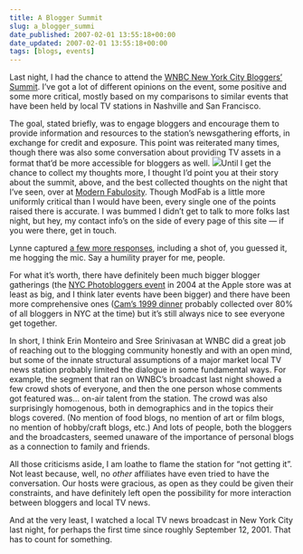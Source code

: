 ```yaml
---
title: A Blogger Summit
slug: a_blogger_summi
date_published: 2007-02-01 13:55:18+00:00
date_updated: 2007-02-01 13:55:18+00:00
tags: [blogs, events]
---
```

Last night, I had the chance to attend the [WNBC New York City Bloggers’ Summit](http://www.wnbc.com/news/10814198/detail.html). I’ve got a lot of different opinions on the event, some positive and some more critical, mostly based on my comparisons to similar events that have been held by local TV stations in Nashville and San Francisco.

The goal, stated briefly, was to engage bloggers and encourage them to provide information and resources to the station’s newsgathering efforts, in exchange for credit and exposure. This point was reiterated many times, though there was also some conversation about providing TV assets in a format that’d be more accessible for bloggers as well.
![](http://www.wnbc.com/2007/0122/10814200_240X180.jpg)Until I get the chance to collect my thoughts more, I thought I’d point you at their story about the summit, above, and the best collected thoughts on the night that I’ve seen, over at [Modern Fabulosity](http://modernfabulousity.blogspot.com/2007/02/10-things-i-learned-at-new-york.html). Though ModFab is a little more uniformly critical than I would have been, every single one of the points raised there is accurate. I was bummed I didn’t get to talk to more folks last night, but hey, my contact info’s on the side of every page of this site — if you were there, get in touch.

Lynne captured [a few more responses](http://www.lynnedjohnson.com/diary/new_york_city_blogger_summit/), including a shot of, you guessed it, me hogging the mic. Say a humility prayer for me, people.

For what it’s worth, there have definitely been much bigger blogger gatherings (the [NYC Photobloggers event](http://nyc.photobloggers.org/nyc/) in 2004 at the Apple store was at least as big, and I think later events have been bigger) and there have been more comprehensive ones ([Cam’s 1999 dinner](http://camworld.com/party/#NYC) probably collected over 80% of all bloggers in NYC at the time) but it’s still always nice to see everyone get together.

In short, I think Erin Monteiro and Sree Srinivasan at WNBC did a great job of reaching out to the blogging community honestly and with an open mind, but some of the innate structural assumptions of a major market local TV news station probably limited the dialogue in some fundamental ways. For example, the segment that ran on WNBC’s broadcast last night showed a few crowd shots of everyone, and then the one person whose comments got featured was… on-air talent from the station. The crowd was also surprisingly homogenous, both in demographics and in the topics their blogs covered. (No mention of food blogs, no mention of art or film blogs, no mention of hobby/craft blogs, etc.) And lots of people, both the bloggers and the broadcasters, seemed unaware of the importance of personal blogs as a connection to family and friends.

All those criticisms aside, I am loathe to flame the station for “not getting it”. Not least because, well, no *other* affiliates have even tried to have the conversation. Our hosts were gracious, as open as they could be given their constraints, and have definitely left open the possibility for more interaction between bloggers and local TV news.

And at the very least, I watched a local TV news broadcast in New York City last night, for perhaps the first time since roughly September 12, 2001. That has to count for something.
